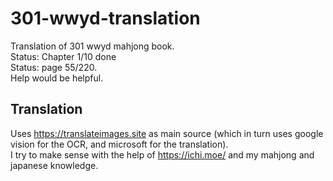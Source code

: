 # 301-wwyd-translation
Translation of 301 wwyd mahjong book.  
Status: Chapter 1/10 done  
Status: page 55/220.  
Help would be helpful.  
## Translation
Uses https://translateimages.site as main source (which in turn uses google vision for the OCR, and microsoft for the translation).  
I try to make sense with the help of https://ichi.moe/ and my mahjong and japanese knowledge.

